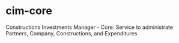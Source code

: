 # cim-core
Constructions Investments Manager - Core: Service to administrate Partners, Company, Constructions, and Expenditures 
